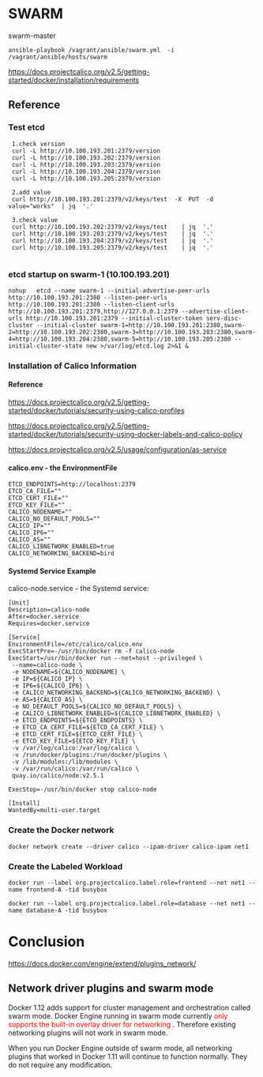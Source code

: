 # SWARM
swarm-master
```
ansible-playbook /vagrant/ansible/swarm.yml  -i /vagrant/ansible/hosts/swarm
```
https://docs.projectcalico.org/v2.5/getting-started/docker/installation/requirements

## Reference
### Test etcd
```
 1.check version
 curl -L http://10.100.193.201:2379/version
 curl -L http://10.100.193.202:2379/version
 curl -L http://10.100.193.203:2379/version
 curl -L http://10.100.193.204:2379/version
 curl -L http://10.100.193.205:2379/version
 
 2.add value
 curl http://10.100.193.201:2379/v2/keys/test  -X  PUT  -d  value="works"  | jq  '.'
 
 3.check value
 curl http://10.100.193.202:2379/v2/keys/test    | jq  '.'
 curl http://10.100.193.203:2379/v2/keys/test    | jq  '.'
 curl http://10.100.193.204:2379/v2/keys/test    | jq  '.'
 curl http://10.100.193.205:2379/v2/keys/test    | jq  '.'
  
```

### etcd startup on swarm-1 (10.100.193.201)
```
nohup   etcd --name swarm-1 --initial-advertise-peer-urls http://10.100.193.201:2380 --listen-peer-urls http://10.100.193.201:2380 --listen-client-urls http://10.100.193.201:2379,http://127.0.0.1:2379 --advertise-client-urls http://10.100.193.201:2379 --initial-cluster-token serv-disc-cluster --initial-cluster swarm-1=http://10.100.193.201:2380,swarm-2=http://10.100.193.202:2380,swarm-3=http://10.100.193.203:2380,swarm-4=http://10.100.193.204:2380,swarm-5=http://10.100.193.205:2380 --initial-cluster-state new >/var/log/etcd.log 2>&1 &
```

### Installation of Calico Information
#### Reference
https://docs.projectcalico.org/v2.5/getting-started/docker/tutorials/security-using-calico-profiles <br/>

https://docs.projectcalico.org/v2.5/getting-started/docker/tutorials/security-using-docker-labels-and-calico-policy <br/>

https://docs.projectcalico.org/v2.5/usage/configuration/as-service <br/>

#### calico.env - the EnvironmentFile
```
ETCD_ENDPOINTS=http://localhost:2379
ETCD_CA_FILE=""
ETCD_CERT_FILE=""
ETCD_KEY_FILE=""
CALICO_NODENAME=""
CALICO_NO_DEFAULT_POOLS=""
CALICO_IP=""
CALICO_IP6=""
CALICO_AS=""
CALICO_LIBNETWORK_ENABLED=true
CALICO_NETWORKING_BACKEND=bird
```

#### Systemd Service Example
calico-node.service - the Systemd service:
```
[Unit]
Description=calico-node
After=docker.service
Requires=docker.service

[Service]
EnvironmentFile=/etc/calico/calico.env
ExecStartPre=-/usr/bin/docker rm -f calico-node
ExecStart=/usr/bin/docker run --net=host --privileged \
 --name=calico-node \
 -e NODENAME=${CALICO_NODENAME} \
 -e IP=${CALICO_IP} \
 -e IP6=${CALICO_IP6} \
 -e CALICO_NETWORKING_BACKEND=${CALICO_NETWORKING_BACKEND} \
 -e AS=${CALICO_AS} \
 -e NO_DEFAULT_POOLS=${CALICO_NO_DEFAULT_POOLS} \
 -e CALICO_LIBNETWORK_ENABLED=${CALICO_LIBNETWORK_ENABLED} \
 -e ETCD_ENDPOINTS=${ETCD_ENDPOINTS} \
 -e ETCD_CA_CERT_FILE=${ETCD_CA_CERT_FILE} \
 -e ETCD_CERT_FILE=${ETCD_CERT_FILE} \
 -e ETCD_KEY_FILE=${ETCD_KEY_FILE} \
 -v /var/log/calico:/var/log/calico \
 -v /run/docker/plugins:/run/docker/plugins \
 -v /lib/modules:/lib/modules \
 -v /var/run/calico:/var/run/calico \
 quay.io/calico/node:v2.5.1

ExecStop=-/usr/bin/docker stop calico-node

[Install]
WantedBy=multi-user.target
```
###  Create the Docker network
```
docker network create --driver calico --ipam-driver calico-ipam net1
```

###  Create the Labeled Workload
```
docker run --label org.projectcalico.label.role=frontend --net net1 --name frontend-A -tid busybox

docker run --label org.projectcalico.label.role=database --net net1 --name database-A -tid busybox
```

# Conclusion
https://docs.docker.com/engine/extend/plugins_network/

## Network driver plugins and swarm mode
Docker 1.12 adds support for cluster management and orchestration called swarm mode. Docker Engine running in swarm mode currently <span style="color:red">only supports the built-in overlay driver for networking </span> . Therefore existing networking plugins will not work in swarm mode.

When you run Docker Engine outside of swarm mode, all networking plugins that worked in Docker 1.11 will continue to function normally. They do not require any modification.
